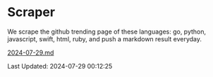# Scraper

We scrape the github trending page of these languages: go, python, javascript, swift, html, ruby, and push a markdown result everyday.

[2024-07-29.md](https://github.com/henson/Scraper/blob/master/2024-07-29.md)

Last Updated: 2024-07-29 00:12:25